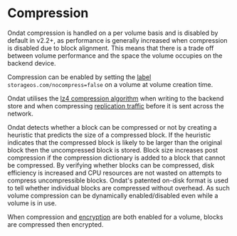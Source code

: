 # Compression

Ondat compression is handled on a per volume basis and is disabled by
default in v2.2+, as performance is generally increased when compression is
disabled due to block alignment. This means that there is a trade
off between volume performance and the space the volume occupies on the backend
device.

Compression can be enabled by setting the [label](../reference/labels)
`storageos.com/nocompress=false` on a volume at volume creation time.

Ondat utilises the [lz4 compression algorithm](https://lz4.github.io/lz4/)
when writing to the backend store and when compressing [replication
traffic](../concepts/replication) before it is sent across the network.

Ondat detects whether a block can be compressed or not by creating a
heuristic that predicts the size of a compressed block. If the heuristic
indicates that the compressed block is likely to be larger than the
original block then the uncompressed block is stored. Block size increases post
compression if the compression dictionary is added to a block that cannot be
compressed. By verifying whether blocks can be compressed, disk efficiency is
increased and CPU resources are not wasted on attempts to compress
uncompressible blocks. Ondat's patented on-disk format is used to tell
whether individual blocks are compressed without overhead. As such volume
compression can be dynamically enabled/disabled even while a volume is in use.

When compression and [encryption](../concepts/encryption) are both enabled
for a volume, blocks are compressed then encrypted.


